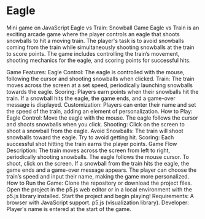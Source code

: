 # Eagle
Mini game on JavaScript
Eagle vs Train: Snowball Game
Eagle vs Train is an exciting arcade game where the player controls an eagle that shoots snowballs to hit a moving train. The player's task is to avoid snowballs coming from the train while simultaneously shooting snowballs at the train to score points. The game includes controlling the train’s movement, shooting mechanics for the eagle, and scoring points for successful hits.

Game Features:
Eagle Control: The eagle is controlled with the mouse, following the cursor and shooting snowballs when clicked.
Train: The train moves across the screen at a set speed, periodically launching snowballs towards the eagle.
Scoring: Players earn points when their snowballs hit the train. If a snowball hits the eagle, the game ends, and a game-over message is displayed.
Customization: Players can enter their name and set the speed of the train, adding an element of personalization.
How to Play:
Eagle Control: Move the eagle with the mouse. The eagle follows the cursor and shoots snowballs when you click.
Shooting: Click on the screen to shoot a snowball from the eagle.
Avoid Snowballs: The train will shoot snowballs toward the eagle. Try to avoid getting hit.
Scoring: Each successful shot hitting the train earns the player points.
Game Flow Description:
The train moves across the screen from left to right, periodically shooting snowballs.
The eagle follows the mouse cursor. To shoot, click on the screen.
If a snowball from the train hits the eagle, the game ends and a game-over message appears.
The player can choose the train’s speed and input their name, making the game more personalized.
How to Run the Game:
Clone the repository or download the project files.
Open the project in the p5.js web editor or in a local environment with the p5.js library installed.
Start the project and begin playing!
Requirements:
A browser with JavaScript support.
p5.js (visualization library).
Developer:
Player's name is entered at the start of the game.
